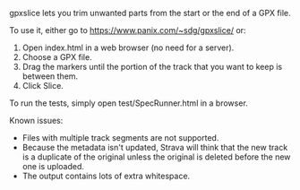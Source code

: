 gpxslice lets you trim unwanted parts from the start or the end of a GPX file.

To use it, either go to <https://www.panix.com/~sdg/gpxslice/> or:

1. Open index.html in a web browser (no need for a server).
2. Choose a GPX file.
3. Drag the markers until the portion of the track that you want to keep is
between them.
4. Click Slice.

To run the tests, simply open test/SpecRunner.html in a browser.

Known issues:
* Files with multiple track segments are not supported.
* Because the metadata isn't updated, Strava will think that the new track is
a duplicate of the original unless the original is deleted before the new one
is uploaded.
* The output contains lots of extra whitespace.
